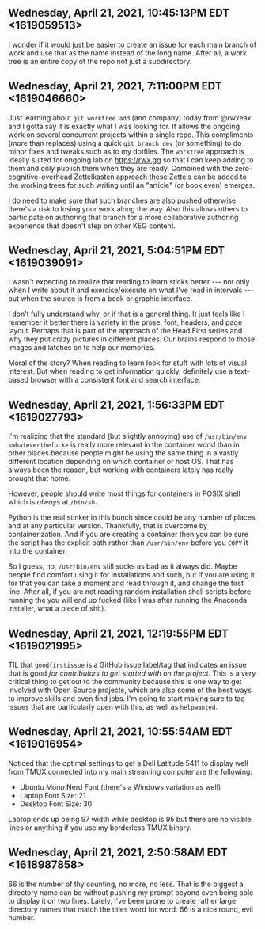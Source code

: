 ## Wednesday, April 21, 2021, 10:45:13PM EDT <1619059513>

I wonder if it would just be easier to create an issue for each main
branch of work and use that as the name instead of the long name. After
all, a work tree is an entire copy of the repo not just a subdirectory.

## Wednesday, April 21, 2021, 7:11:00PM EDT <1619046660>

Just learning about `git worktree add` (and company) today from @rwxeax
and I gotta say it is exactly what I was looking for. It allows the
ongoing work on several concurrent projects within a single repo. This
compliments (more than replaces) using a quick `git branch dev` (or
something) to do minor fixes and tweaks such as to my dotfiles. The
`worktree` approach is ideally suited for ongoing lab on
<https://rwx.gg> so that I can keep adding to them and only publish them
when they are ready. Combined with the zero-cognitive-overhead
Zettelkasten approach these Zettels can be added to the working trees
for such writing until an "article" (or book even) emerges. 

I do need to make sure that such branches are also pushed otherwise
there's a risk to losing your work along the way. Also this allows
others to participate on authoring that branch for a more collaborative
authoring experience that doesn't step on other KEG content.

## Wednesday, April 21, 2021, 5:04:51PM EDT <1619039091>

I wasn't expecting to realize that reading to learn sticks better ---
not only when I write about it and exercise/execute on what I've read in
intervals --- but when the source is from a book or graphic interface. 

I don't fully understand why, or if that is a general thing. It just
feels like I remember it better there is variety in the prose, font,
headers, and page layout. Perhaps that is part of the approach of the
Head First series and why they put crazy pictures in different places.
Our brains respond to those images and latches on to help our memories.

Moral of the story? When reading to learn look for stuff with lots of
visual interest. But when reading to get information quickly, definitely
use a text-based browser with a consistent font and search interface.

## Wednesday, April 21, 2021, 1:56:33PM EDT <1619027793>

I'm realizing that the standard (but slightly annoying) use of
`/usr/bin/env <whateverthefuck>` is really more relevant in the
container world than in other places because people might be using the
same thing in a vastly different location depending on which container
or host OS. That has always been the reason, but working with containers
lately has really brought that home.

However, people should write most things for containers in POSIX shell
which is *always* at `/bin/sh`.

Python is the real stinker in this bunch since could be any number of
places, and at any particular version. Thankfully, that is overcome by
containerization. And if you are creating a container then you can be
sure the script has the explicit path rather than `/usr/bin/env` before
you `COPY` it into the container.

So I guess, no, `/usr/bin/env` still sucks as bad as it always did.
Maybe people find comfort using it for installations and such, but if
you are using it for that you can take a moment and read through it, and
change the first line. After all, if you are not reading random
installation shell scripts before running the you will end up fucked
(like I was after running the Anaconda installer, what a piece of shit).

## Wednesday, April 21, 2021, 12:19:55PM EDT <1619021995>

TIL that `goodfirstissue` is a GitHub issue label/tag that indicates an
issue that is good *for contributors to get started with on the
project.* This is a very critical thing to get out to the community
because this is one way to get involved with Open Source projects, which
are also some of the best ways to improve skills and even find jobs. I'm
going to start making sure to tag issues that are particularly open with
this, as well as `helpwanted`.

## Wednesday, April 21, 2021, 10:55:54AM EDT <1619016954>

Noticed that the optimal settings to get a Dell Latitude 5411 to display
well from TMUX connected into my main streaming computer are the
following:

* Ubuntu Mono Nerd Font (there's a Windows variation as well)
* Laptop Font Size: 21
* Desktop Font Size: 30

Laptop ends up being 97 width while desktop is 95 but there are no
visible lines or anything if you use my borderless TMUX binary.

## Wednesday, April 21, 2021, 2:50:58AM EDT <1618987858>

66 is the number of thy counting, no more, no less. That is the biggest
a directory name can be without pushing my prompt beyond even being able
to display it on two lines. Lately, I've been prone to create rather
large directory names that match the titles word for word. 66 is a nice
round, evil number.

